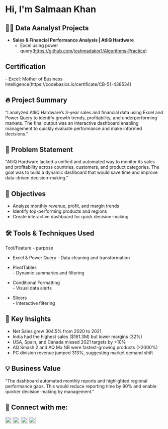 <h1>Hi, I'm Salmaan Khan

<h2>👨‍💻 Data Aanalyst Projects</h2>

- <b>Sales & Financial Performance Analysis | AtliQ Hardware </b>
  - Excel using power query(https://github.com/joshmadakor1/Algorithms-Practice)
  

<h2>Certification</h2>
   - Excel: Mother of Business Intelligence(https://codebasics.io/certificate/CB-51-438534)
<h2>🔥 Project Summary </h2>

“I analyzed AtliQ Hardware’s 3-year sales and financial data using Excel and Power Query to identify growth trends, profitability, and underperforming markets. The final output was an interactive dashboard enabling management to quickly evaluate performance and make informed decisions.”

<h2>🎯 Problem Statement</h2>

"AtliQ Hardware lacked a unified and automated way to monitor its sales and profitability across countries, customers, and product categories. The goal was to build a dynamic dashboard that would save time and improve data-driven decision-making."


<h2>🎯 Objectives</h2>

- Analyze monthly revenue, profit, and margin trends
- Identify top-performing products and regions
- Create interactive dashboard for quick decision-making

<h2>🛠️ Tools & Techniques Used</h2>

<b2>Tool/Feature </b2>       -       <b2> purpose </b2>

                      

- Excel & Power Query
       - Data cleaning and transformation

- PivotTables	
              - Dynamic summaries and filtering


- Conditional Formatting	
                        - Visual data alerts

- Slicers	
         - Interactive filtering









<h2> 🧠 Key Insights</h2>

- Net Sales grew 304.5% from 2020 to 2021
- India had the highest sales ($161.3M) but lower margins (32%)
- USA, Spain, and Canada missed 2021 targets by >10%
- AQ Smash 2 and AQ Mx NB were fastest-growing products (>2000%)
- PC division revenue jumped 313%, suggesting market demand shift

<h2>💡 Business Value</h2>

“The dashboard automated monthly reports and highlighted regional performance gaps. This would reduce reporting time by 80% and enable quicker decision-making by management.”




<h2> 🤳 Connect with me:</h2>

[<img align="left" alt="JoshMadakor | YouTube" width="22px" src="https://cdn.jsdelivr.net/npm/simple-icons@v3/icons/youtube.svg" />][youtube]
[<img align="left" alt="JoshMadakor | Twitter" width="22px" src="https://cdn.jsdelivr.net/npm/simple-icons@v3/icons/twitter.svg" />][twitter]
[<img align="left" alt="JoshMadakor | LinkedIn" width="22px" src="https://cdn.jsdelivr.net/npm/simple-icons@v3/icons/linkedin.svg" />][linkedin]
[<img align="left" alt="JoshMadakor | Instagram" width="22px" src="https://cdn.jsdelivr.net/npm/simple-icons@v3/icons/instagram.svg" />][instagram]

[twitter]: https://twitter.com/joshmadakor
[youtube]: https://www.youtube.com/c/joshmadakor
[instagram]: https://www.instagram.com/joshmadakor/
[linkedin]: https://linkedin.com/in/joshmadakor

<!--
**joshmadakor1/joshmadakor1** is a ✨ _special_ ✨ repository because its `README.md` (this file) appears on your GitHub profile.

Here are some ideas to get you started:

- 🔭 I’m currently working on ...
- 🌱 I’m currently learning ...
- 👯 I’m looking to collaborate on ...
- 🤔 I’m looking for help with ...
- 💬 Ask me about ...
- 📫 How to reach me: ...
- 😄 Pronouns: ...
- ⚡ Fun fact: ...
-->
